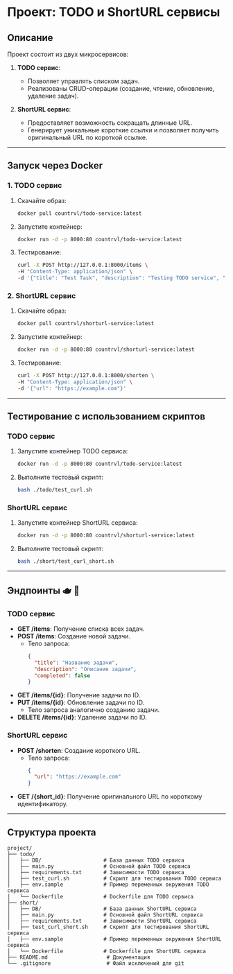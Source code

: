 # Проект: TODO и ShortURL сервисы

## Описание
Проект состоит из двух микросервисов:

1. **TODO сервис**:
   - Позволяет управлять списком задач.
   - Реализованы CRUD-операции (создание, чтение, обновление, удаление задач).

2. **ShortURL сервис**:
   - Предоставляет возможность сокращать длинные URL.
   - Генерирует уникальные короткие ссылки и позволяет получить оригинальный URL по короткой ссылке.

---

## Запуск через Docker

### 1. TODO сервис

1. Скачайте образ:
   ```bash
   docker pull countrvl/todo-service:latest
   ```
2. Запустите контейнер:
   ```bash
   docker run -d -p 8000:80 countrvl/todo-service:latest
   ```
3. Тестирование:
   ```bash
   curl -X POST http://127.0.0.1:8000/items \
   -H "Content-Type: application/json" \
   -d '{"title": "Test Task", "description": "Testing TODO service", "completed": false}'
   ```

### 2. ShortURL сервис

1. Скачайте образ:
   ```bash
   docker pull countrvl/shorturl-service:latest
   ```
2. Запустите контейнер:
   ```bash
   docker run -d -p 8000:80 countrvl/shorturl-service:latest
   ```
3. Тестирование:
   ```bash
   curl -X POST http://127.0.0.1:8000/shorten \
   -H "Content-Type: application/json" \
   -d '{"url": "https://example.com"}'
   ```

---

## Тестирование с использованием скриптов

### TODO сервис
1. Запустите контейнер TODO сервиса:
   ```bash
   docker run -d -p 8000:80 countrvl/todo-service:latest
   ```
2. Выполните тестовый скрипт:
   ```bash
   bash ./todo/test_curl.sh
   ```

### ShortURL сервис
1. Запустите контейнер ShortURL сервиса:
   ```bash
   docker run -d -p 8000:80 countrvl/shorturl-service:latest
   ```
2. Выполните тестовый скрипт:
   ```bash
   bash ./short/test_curl_short.sh
   ```

---

## Эндпоинты 🫖 🙂

### TODO сервис
- **GET /items**: Получение списка всех задач.
- **POST /items**: Создание новой задачи.
  - Тело запроса:
    ```json
    {
      "title": "Название задачи",
      "description": "Описание задачи",
      "completed": false
    }
    ```
- **GET /items/{id}**: Получение задачи по ID.
- **PUT /items/{id}**: Обновление задачи по ID.
  - Тело запроса аналогично созданию задачи.
- **DELETE /items/{id}**: Удаление задачи по ID.

### ShortURL сервис
- **POST /shorten**: Создание короткого URL.
  - Тело запроса:
    ```json
    {
      "url": "https://example.com"
    }
    ```
- **GET /{short_id}**: Получение оригинального URL по короткому идентификатору.

---

## Структура проекта
```
project/
├── todo/
│   ├── DB/                    # База данных TODO сервиса
│   ├── main.py                # Основной файл TODO сервиса
│   ├── requirements.txt       # Зависимости TODO сервиса
│   ├── test_curl.sh           # Скрипт для тестирования TODO сервиса
│   ├── env.sample             # Пример переменных окружения TODO сервиса
│   └── Dockerfile             # Dockerfile для TODO сервиса
├── short/
│   ├── DB/                    # База данных ShortURL сервиса
│   ├── main.py                # Основной файл ShortURL сервиса
│   ├── requirements.txt       # Зависимости ShortURL сервиса
│   ├── test_curl_short.sh     # Скрипт для тестирования ShortURL сервиса
│   ├── env.sample             # Пример переменных окружения ShortURL сервиса
│   └── Dockerfile             # Dockerfile для ShortURL сервиса
├── README.md                   # Документация
└── .gitignore                  # Файл исключений для git
